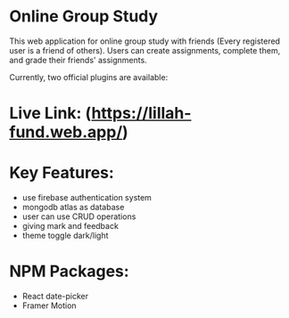 # Online Group Study

This web application for online group study with friends (Every registered user is a friend of others). Users can create assignments, complete them, and grade their friends' assignments. 

Currently, two official plugins are available:

# Live Link: (https://lillah-fund.web.app/)

# Key Features:
- use firebase authentication system
- mongodb atlas as database
- user can use CRUD operations
- giving mark and feedback
- theme toggle dark/light

# NPM Packages:
- React date-picker
- Framer Motion




